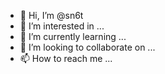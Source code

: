 - 👋 Hi, I’m @sn6t
- 👀 I’m interested in ...
- 🌱 I’m currently learning ...
- 💞️ I’m looking to collaborate on ...
- 📫 How to reach me ...

<!---
sn6t/sn6t is a ✨ special ✨ repository because its `README.md` (this file) appears on your GitHub profile.
You can click the Preview link to take a look at your changes.
--->

